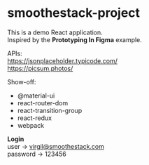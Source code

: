 # smoothestack-project
This is a demo React application. <br />
Inspired by the <strong>Prototyping In Figma</strong> example.

APIs: <br />
https://jsonplaceholder.typicode.com/ <br />
https://picsum.photos/

Show-off: <br />
- @material-ui <br />
- react-router-dom <br />
- react-transition-group <br/>
- react-redux <br />
- webpack <br />

<strong>Login</strong> <br />
user -> virgil@smoothestack.com <br />
password -> 123456